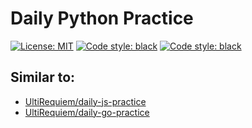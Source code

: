 # Daily Python Practice

[![License: MIT](https://black.readthedocs.io/en/stable/_static/license.svg)](https://github.com/UltiRequiem/daily-python-practice/blob/main/LICENSE)
[![Code style: black](https://img.shields.io/badge/code%20style-black-000000.svg)](https://github.com/UltiRequiem/daily-python-practice)
[![Code style: black](https://img.shields.io/tokei/lines/github.com/UltiRequiem/daily-python-practice?color=blue&label=Total%20Lines)](https://github.com/UltiRequiem/daily-python-practice)

## Similar to:

- [UltiRequiem/daily-js-practice](https://github.com/UltiRequiem/daily-js-practice)
- [UltiRequiem/daily-go-practice](https://github.com/UltiRequiem/daily-go-practice)
